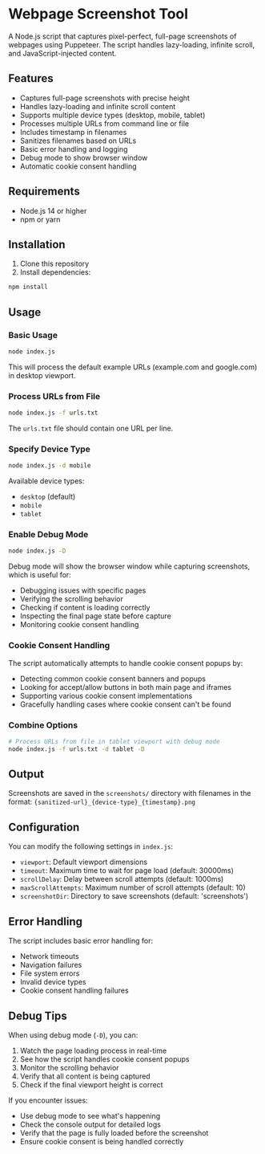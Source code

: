 # Webpage Screenshot Tool

A Node.js script that captures pixel-perfect, full-page screenshots of webpages using Puppeteer. The script handles lazy-loading, infinite scroll, and JavaScript-injected content.

## Features

- Captures full-page screenshots with precise height
- Handles lazy-loading and infinite scroll content
- Supports multiple device types (desktop, mobile, tablet)
- Processes multiple URLs from command line or file
- Includes timestamp in filenames
- Sanitizes filenames based on URLs
- Basic error handling and logging
- Debug mode to show browser window
- Automatic cookie consent handling

## Requirements

- Node.js 14 or higher
- npm or yarn

## Installation

1. Clone this repository
2. Install dependencies:

```bash
npm install
```

## Usage

### Basic Usage

```bash
node index.js
```

This will process the default example URLs (example.com and google.com) in desktop viewport.

### Process URLs from File

```bash
node index.js -f urls.txt
```

The `urls.txt` file should contain one URL per line.

### Specify Device Type

```bash
node index.js -d mobile
```

Available device types:

- `desktop` (default)
- `mobile`
- `tablet`

### Enable Debug Mode

```bash
node index.js -D
```

Debug mode will show the browser window while capturing screenshots, which is useful for:

- Debugging issues with specific pages
- Verifying the scrolling behavior
- Checking if content is loading correctly
- Inspecting the final page state before capture
- Monitoring cookie consent handling

### Cookie Consent Handling

The script automatically attempts to handle cookie consent popups by:

- Detecting common cookie consent banners and popups
- Looking for accept/allow buttons in both main page and iframes
- Supporting various cookie consent implementations
- Gracefully handling cases where cookie consent can't be found

### Combine Options

```bash
# Process URLs from file in tablet viewport with debug mode
node index.js -f urls.txt -d tablet -D
```

## Output

Screenshots are saved in the `screenshots/` directory with filenames in the format:
`{sanitized-url}_{device-type}_{timestamp}.png`

## Configuration

You can modify the following settings in `index.js`:

- `viewport`: Default viewport dimensions
- `timeout`: Maximum time to wait for page load (default: 30000ms)
- `scrollDelay`: Delay between scroll attempts (default: 1000ms)
- `maxScrollAttempts`: Maximum number of scroll attempts (default: 10)
- `screenshotDir`: Directory to save screenshots (default: 'screenshots')

## Error Handling

The script includes basic error handling for:

- Network timeouts
- Navigation failures
- File system errors
- Invalid device types
- Cookie consent handling failures

## Debug Tips

When using debug mode (`-D`), you can:

1. Watch the page loading process in real-time
2. See how the script handles cookie consent popups
3. Monitor the scrolling behavior
4. Verify that all content is being captured
5. Check if the final viewport height is correct

If you encounter issues:

- Use debug mode to see what's happening
- Check the console output for detailed logs
- Verify that the page is fully loaded before the screenshot
- Ensure cookie consent is being handled correctly
